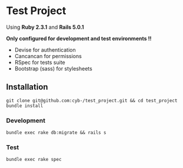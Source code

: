 # Test Project

Using **Ruby 2.3.1** and **Rails 5.0.1**

**Only configured for development and test environments !!**

  * Devise for authentication
  * Cancancan for permissions
  * RSpec for tests suite
  * Bootstrap (sass) for stylesheets

## Installation

    git clone git@github.com:cyb-/test_project.git && cd test_project
    bundle install


### Development


    bundle exec rake db:migrate && rails s


### Test


    bundle exec rake spec
